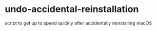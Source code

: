 # undo-accidental-reinstallation

script to get up to speed quickly after accidentally reinstalling macOS
